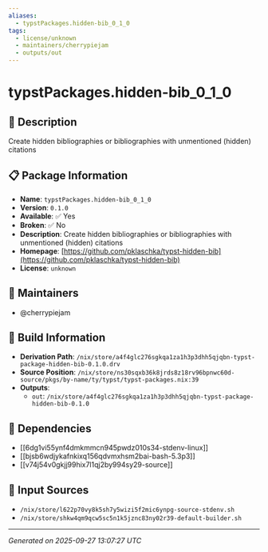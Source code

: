 ```yaml
---
aliases:
  - typstPackages.hidden-bib_0_1_0
tags:
  - license/unknown
  - maintainers/cherrypiejam
  - outputs/out
---
```


# typstPackages.hidden-bib_0_1_0

## 📝 Description

Create hidden bibliographies or bibliographies with unmentioned (hidden) citations

## 📋 Package Information

- **Name**: `typstPackages.hidden-bib_0_1_0`
- **Version**: `0.1.0`
- **Available**: ✅ Yes
- **Broken**: ✅ No
- **Description**: Create hidden bibliographies or bibliographies with unmentioned (hidden) citations
- **Homepage**: [https://github.com/pklaschka/typst-hidden-bib](https://github.com/pklaschka/typst-hidden-bib)
- **License**: `unknown`
## 👥 Maintainers

- @cherrypiejam


## 🔧 Build Information

- **Derivation Path**: `/nix/store/a4f4glc276sgkqa1za1h3p3dhh5qjqbn-typst-package-hidden-bib-0.1.0.drv`
- **Source Position**: `/nix/store/ns30sqxb36k8jrds8z18rv96bpnwc60d-source/pkgs/by-name/ty/typst/typst-packages.nix:39`
- **Outputs**:
  - `out`:  `/nix/store/a4f4glc276sgkqa1za1h3p3dhh5qjqbn-typst-package-hidden-bib-0.1.0`

## 🔗 Dependencies

- [[6dg1vi55ynf4dmkmmcn945pwdz010s34-stdenv-linux]]
- [[bjsb6wdjykafnkixq156qdvmxhsm2bai-bash-5.3p3]]
- [[v74j54v0gkjj99hix7l1qj2by994sy29-source]]

## 📁 Input Sources

- `/nix/store/l622p70vy8k5sh7y5wizi5f2mic6ynpg-source-stdenv.sh`
- `/nix/store/shkw4qm9qcw5sc5n1k5jznc83ny02r39-default-builder.sh`

---
*Generated on 2025-09-27 13:07:27 UTC*

